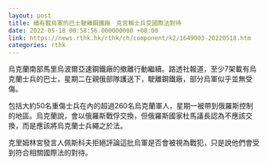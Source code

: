```yaml
---
layout: post
title: 續有載烏軍的巴士駛離鋼鐵廠　克宮稱士兵受國際法對待
date: 2022-05-18 00:58:56.000000000 +08:00
link: https://news.rthk.hk/rthk/ch/component/k2/1649003-20220518.htm
categories: rthk
---
```


烏克蘭南部馬里烏波爾亞速鋼鐵廠的撤離行動繼續。路透社報道，至少7架載有烏克蘭士兵的巴士，星期二在親俄部隊護送下，駛離鋼鐵廠，部分烏軍似乎並無受傷。

包括大約50名重傷士兵在內的超過260名烏克蘭軍人，星期一被帶到俄羅斯控制的地區。烏克蘭說，會以俄羅斯戰俘交換，但俄羅斯國家杜馬議長認為不應該交換，而是應該將烏克蘭士兵繩之於法。

克里姆林宮發言人佩斯科夫拒絕評論這批烏軍是否會被視為戰犯，只是說他們會受到符合相關國際法的對待。
